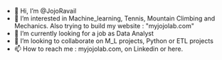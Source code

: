 - 👋 Hi, I’m @JojoRavail
- 👀 I’m interested in Machine_learning, Tennis, Mountain Climbing and Mechanics. Also trying to build my website : "myjojolab.com"
- 🌱 I’m currently looking for a job as Data Analyst 
- 💞️ I’m looking to collaborate on M_L projects, Python or ETL projects
- 📫 How to reach me : myjojolab.com, on Linkedin or here.

<!---
JojoRavail/JojoRavail is a ✨ special ✨ repository because its `README.md` (this file) appears on your GitHub profile.
You can click the Preview link to take a look at your changes.
--->
